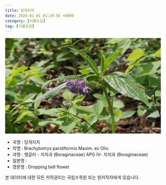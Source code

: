 ```yaml
---
title: 당개지치
date: 2024-01-01 01:29:55 +0800
category: [식물도감]
tag: [식물도감]
---
```




![당개지치](/assets/img/fileUpload/plants/basic/Boraginaceae/Brachybotrys/34353/34353_20160725162440959files_th2.jpg)
- 국명 : 당개지치
- 학명 : Brachybotrys paridiformis Maxim. ex Oliv.
- 과명 : 앵글러 - 지치과 (Boraginaceae) APG Ⅳ- 지치과 (Boraginaceae)
- 일본명 : 
- 영문명 : Dropping bell flower








본 데이터에 대한 모든 저작권리는 국립수목원 또는 원저작자에게 있습니다.
